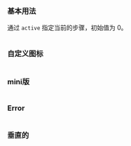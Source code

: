 ### 基本用法

通过 `active` 指定当前的步骤，初始值为 0。

```vue demo src="../../examples/step/base.vue"
```

### 自定义图标

```vue demo src="../../examples/step/custom-icon.vue"
```

### mini版

```vue demo src="../../examples/step/mini.vue"
```

### Error

```vue demo src="../../examples/step/error.vue"
```

### 垂直的

```vue demo src="../../examples/step/vertical.vue"
```